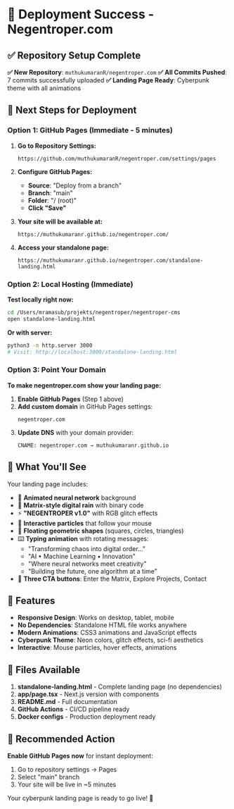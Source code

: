 # 🎉 Deployment Success - Negentroper.com

## ✅ Repository Setup Complete

**✅ New Repository**: `muthukumaranR/negentroper.com`
**✅ All Commits Pushed**: 7 commits successfully uploaded
**✅ Landing Page Ready**: Cyberpunk theme with all animations

## 🚀 Next Steps for Deployment

### Option 1: GitHub Pages (Immediate - 5 minutes)

1. **Go to Repository Settings:**
   ```
   https://github.com/muthukumaranR/negentroper.com/settings/pages
   ```

2. **Configure GitHub Pages:**
   - **Source**: "Deploy from a branch"
   - **Branch**: "main"
   - **Folder**: "/ (root)"
   - **Click "Save"**

3. **Your site will be available at:**
   ```
   https://muthukumaranr.github.io/negentroper.com/
   ```

4. **Access your standalone page:**
   ```
   https://muthukumaranr.github.io/negentroper.com/standalone-landing.html
   ```

### Option 2: Local Hosting (Immediate)

**Test locally right now:**
```bash
cd /Users/mramasub/projekts/negentroper/negentroper-cms
open standalone-landing.html
```

**Or with server:**
```bash
python3 -m http.server 3000
# Visit: http://localhost:3000/standalone-landing.html
```

### Option 3: Point Your Domain

**To make negentroper.com show your landing page:**

1. **Enable GitHub Pages** (Step 1 above)
2. **Add custom domain** in GitHub Pages settings:
   ```
   negentroper.com
   ```
3. **Update DNS** with your domain provider:
   ```
   CNAME: negentroper.com → muthukumaranr.github.io
   ```

## 🎨 What You'll See

Your landing page includes:
- 🔮 **Animated neural network** background
- 🔢 **Matrix-style digital rain** with binary code
- ⚡ **"NEGENTROPER v1.0"** with RGB glitch effects
- 💫 **Interactive particles** that follow your mouse
- 🔷 **Floating geometric shapes** (squares, circles, triangles)
- ⌨️ **Typing animation** with rotating messages:
  - "Transforming chaos into digital order..."
  - "AI • Machine Learning • Innovation"
  - "Where neural networks meet creativity"
  - "Building the future, one algorithm at a time"
- 🎯 **Three CTA buttons**: Enter the Matrix, Explore Projects, Contact

## 📱 Features

- **Responsive Design**: Works on desktop, tablet, mobile
- **No Dependencies**: Standalone HTML file works anywhere
- **Modern Animations**: CSS3 animations and JavaScript effects
- **Cyberpunk Theme**: Neon colors, glitch effects, sci-fi aesthetics
- **Interactive**: Mouse particles, hover effects, animations

## 🔧 Files Available

1. **standalone-landing.html** - Complete landing page (no dependencies)
2. **app/page.tsx** - Next.js version with components
3. **README.md** - Full documentation
4. **GitHub Actions** - CI/CD pipeline ready
5. **Docker configs** - Production deployment ready

## 🎯 Recommended Action

**Enable GitHub Pages now** for instant deployment:
1. Go to repository settings → Pages
2. Select "main" branch
3. Your site will be live in ~5 minutes

Your cyberpunk landing page is ready to go live! 🚀
